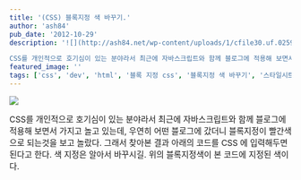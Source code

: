```yaml
---
title: '(CSS) 블록지정 색 바꾸기.'
author: 'ash84'
pub_date: '2012-10-29'
description: '![](http://ash84.net/wp-content/uploads/1/cfile30.uf.0259E83D508E8CD11DD47E.jpg)

CSS를 개인적으로 호기심이 있는 분야라서 최근에 자바스크립트와 함께 블로그에 적용해 보면서 가지고 놀고 있는데, 우연히 어떤 블로그에 갔더니 블록지정이 빨간색으로 되는것을 보고 놀랐다. 그래서 찾아본 결과 아래의 코드를 CSS 에 입력해두면 된다고 한다. 색 지정은 알아서 바꾸시길. 위의 블록지정색이 본 코드에 지정된 색이다.'
featured_image: ''
tags: ['css', 'dev', 'html', '블록 지정 css', '블록지정 색 바꾸기', '스타일시트', '티스토리 스킨']
---
```



![](http://ash84.net/wp-content/uploads/1/cfile30.uf.0259E83D508E8CD11DD47E.jpg)

<span style="font-size: 11pt; ">CSS를 개인적으로 호기심이 있는 분야라서 최근에 자바스크립트와 함께 블로그에 적용해 보면서 가지고 놀고 있는데, 우연히 어떤 블로그에 갔더니 블록지정이 빨간색으로 되는것을 보고 놀랐다. 그래서 찾아본 결과 아래의 코드를 CSS 에 입력해두면 된다고 한다. 색 지정은 알아서 바꾸시길. 위의 블록지정색이 본 코드에 지정된 색이다. </span>

<script src="https://gist.github.com/3973765.js"></script>



